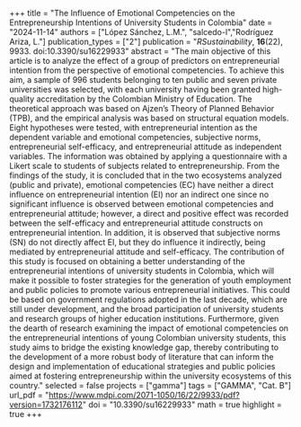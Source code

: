 +++
title = "The Influence of Emotional Competencies on the Entrepreneurship Intentions of University Students in Colombia"
date = "2024-11-14"
authors = ["López Sánchez, L.M.", "salcedo-l","Rodríguez Ariza, L."]
publication_types = ["2"]
publication = "*RSustainability*, **16**(22), 9933. doi:10.3390/su16229933"
abstract = "The main objective of this article is to analyze the effect of a group of predictors on entrepreneurial intention from the perspective of emotional competencies. To achieve this aim, a sample of 996 students belonging to ten public and seven private universities was selected, with each university having been granted high-quality accreditation by the Colombian Ministry of Education. The theoretical approach was based on Ajzen’s Theory of Planned Behavior (TPB), and the empirical analysis was based on structural equation models. Eight hypotheses were tested, with entrepreneurial intention as the dependent variable and emotional competencies, subjective norms, entrepreneurial self-efficacy, and entrepreneurial attitude as independent variables. The information was obtained by applying a questionnaire with a Likert scale to students of subjects related to entrepreneurship. From the findings of the study, it is concluded that in the two ecosystems analyzed (public and private), emotional competencies (EC) have neither a direct influence on entrepreneurial intention (EI) nor an indirect one since no significant influence is observed between emotional competencies and entrepreneurial attitude; however, a direct and positive effect was recorded between the self-efficacy and entrepreneurial attitude constructs on entrepreneurial intention. In addition, it is observed that subjective norms (SN) do not directly affect EI, but they do influence it indirectly, being mediated by entrepreneurial attitude and self-efficacy. The contribution of this study is focused on obtaining a better understanding of the entrepreneurial intentions of university students in Colombia, which will make it possible to foster strategies for the generation of youth employment and public policies to promote various entrepreneurial initiatives. This could be based on government regulations adopted in the last decade, which are still under development, and the broad participation of university students and research groups of higher education institutions. Furthermore, given the dearth of research examining the impact of emotional competencies on the entrepreneurial intentions of young Colombian university students, this study aims to bridge the existing knowledge gap, thereby contributing to the development of a more robust body of literature that can inform the design and implementation of educational strategies and public policies aimed at fostering entrepreneurship within the university ecosystems of this country."
selected = false
projects = ["gamma"]
tags = ["GAMMA", "Cat. B"]
url_pdf = "https://www.mdpi.com/2071-1050/16/22/9933/pdf?version=1732176112"
doi = "10.3390/su16229933"
math = true
highlight = true
+++
